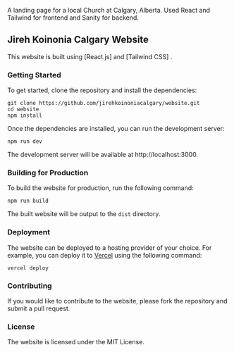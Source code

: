 A landing page for a local Church at Calgary, Alberta. Used React and Tailwind for frontend and Sanity for backend.

## Jireh Koinonia Calgary Website

This website is built using [React.js] and [Tailwind CSS] .

### Getting Started

To get started, clone the repository and install the dependencies:

```
git clone https://github.com/jirehkoinoniacalgary/website.git
cd website
npm install
```

Once the dependencies are installed, you can run the development server:

```
npm run dev
```

The development server will be available at http://localhost:3000.

### Building for Production

To build the website for production, run the following command:

```
npm run build
```

The built website will be output to the `dist` directory.

### Deployment

The website can be deployed to a hosting provider of your choice. For example, you can deploy it to [Vercel](https://vercel.com/) using the following command:

```
vercel deploy
```

### Contributing

If you would like to contribute to the website, please fork the repository and submit a pull request.

### License

The website is licensed under the MIT License.





